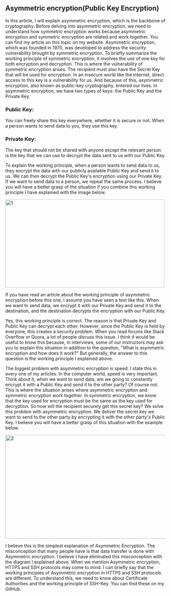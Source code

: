 ## Asymmetric encryption(Public Key Encryption)
In this article, I will explain asymmetric encryption, which is the backbone of cryptography. Before delving into asymmetric encryption, we need to understand how symmetric encryption works because asymmetric encryption and symmetric encryption are related and work together. You can find my article on this topic on my website. Asymmetric encryption, which was founded in 1970, was developed to address the security vulnerability brought by symmetric encryption. To briefly summarize the working principle of symmetric encryption, it involves the use of one key for both encryption and decryption. This is where the vulnerability of symmetric encryption arises. The recipient must also have the Secret Key that will be used for encryption. In an insecure world like the internet, direct access to this key is a vulnerability for us. And because of this, asymmetric encryption, also known as public-key cryptography, entered our lives. In asymmetric encryption, we have two types of keys: the Public Key and the Private Key.

### Public Key:
You can freely share this key everywhere, whether it is secure or not. When a person wants to send data to you, they use this key.
### Private Key: 
The key that should not be shared with anyone except the relevant person is the key that we can use to decrypt the data sent to us with our Public Key.

To explain the working principle, when a person wants to send data to us, they encrypt the data with our publicly available Public Key and send it to us. We can then decrypt the Public Key's encryption using our Private Key. If we want to send data to a person, we repeat the same process. I believe you will have a better grasp of the situation if you combine this working principle I have explained with the image below.

<img width="500" height="277" alt="1" src="https://github.com/user-attachments/assets/e7d372d8-492e-429a-8565-757c27dfdaae" />

If you have read an article about the working principle of asymmetric encryption before this one, I assume you have seen a text like this.
When we want to send data, we encrypt it with our Private Key and send it to the destination, and the destination decrypts the encryption with our Public Key.

Yes, this working principle is correct. The reason is that Private Key and Public Key can decrypt each other. However, since the Public Key is held by everyone, this creates a security problem. When you read forums like Stack Overflow or Quora, a lot of people discuss this issue. I think it would be useful to know this because, in interviews, some of our instructors may ask you to explain this situation in addition to the question, "What is asymmetric encryption and how does it work?" But generally, the answer to this question is the working principle I explained above.

The biggest problem with asymmetric encryption is speed. I state this in every one of my articles. In the computer world, speed is very important. Think about it, when we want to send data, are we going to constantly encrypt it with a Public Key and send it to the other party? Of course not. This is where the situation arises where asymmetric encryption and symmetric encryption work together. In symmetric encryption, we know that the key used for encryption must be the same as the key used for decryption. So how will the recipient securely get this secret key? We solve this problem with asymmetric encryption. We deliver the secret key we want to send to the other party by encrypting it with the other party's Public Key. I believe you will have a better grasp of this situation with the example below.

<img width="1299" height="326" alt="2" src="https://github.com/user-attachments/assets/c1fe8610-ec39-4d31-9d5b-026b5edcdae6" />

I believe this is the simplest explanation of Asymmetric Encryption. The misconception that many people have is that data transfer is done with Asymmetric encryption. I believe I have eliminated this misconception with the diagram I explained above. When we mention Asymmetric encryption, HTTPS and SSH protocols may come to mind. I can briefly say that the working principles of Asymmetric encryption in HTTPS and SSH protocols are different. To understand this, we need to know about Certificate Authorities and the working principle of SSH-Key. You can find these on my GitHub.



